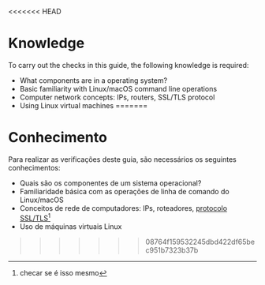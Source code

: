 <<<<<<< HEAD
# Knowledge

To carry out the checks in this guide, the following knowledge is required:

* What components are in a operating system?
* Basic familiarity with Linux/macOS command line operations
* Computer network concepts: IPs, routers, SSL/TLS protocol
* Using Linux virtual machines
=======
# Conhecimento

Para realizar as verificações deste guia, são necessários os seguintes conhecimentos:

* Quais são os componentes de um sistema operacional?
* Familiaridade básica com as operações de linha de comando do Linux/macOS
* Conceitos de rede de computadores: IPs, roteadores, [protocolo SSL/TLS](#user-content-fn-1)[^1]
* Uso de máquinas virtuais Linux

[^1]: checar se é isso mesmo
>>>>>>> 08764f159532245dbd422df65bec951b7323b37b
